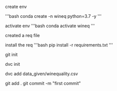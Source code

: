 create env

'''bash
conda create -n wineq python=3.7 -y
'''

activate env
'''bash
conda activate wineq
'''

created a req file

install the req
'''bash
pip install -r requirements.txt
'''

git init

dvc init

dvc add data_given/winequality.csv

git add .
git commit -m "first commit"